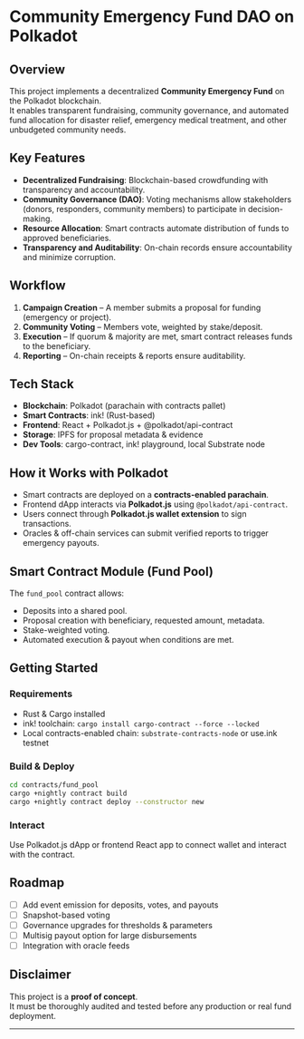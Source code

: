 # Community Emergency Fund DAO on Polkadot

## Overview

This project implements a decentralized **Community Emergency Fund** on the Polkadot blockchain.  
It enables transparent fundraising, community governance, and automated fund allocation for disaster relief, emergency medical treatment, and other unbudgeted community needs.

## Key Features

- **Decentralized Fundraising**: Blockchain-based crowdfunding with transparency and accountability.
- **Community Governance (DAO)**: Voting mechanisms allow stakeholders (donors, responders, community members) to participate in decision-making.
- **Resource Allocation**: Smart contracts automate distribution of funds to approved beneficiaries.
- **Transparency and Auditability**: On-chain records ensure accountability and minimize corruption.

## Workflow

1. **Campaign Creation** – A member submits a proposal for funding (emergency or project).
2. **Community Voting** – Members vote, weighted by stake/deposit.
3. **Execution** – If quorum & majority are met, smart contract releases funds to the beneficiary.
4. **Reporting** – On-chain receipts & reports ensure auditability.

## Tech Stack

- **Blockchain**: Polkadot (parachain with contracts pallet)
- **Smart Contracts**: ink! (Rust-based)
- **Frontend**: React + Polkadot.js + @polkadot/api-contract
- **Storage**: IPFS for proposal metadata & evidence
- **Dev Tools**: cargo-contract, ink! playground, local Substrate node

## How it Works with Polkadot

- Smart contracts are deployed on a **contracts-enabled parachain**.
- Frontend dApp interacts via **Polkadot.js** using `@polkadot/api-contract`.
- Users connect through **Polkadot.js wallet extension** to sign transactions.
- Oracles & off-chain services can submit verified reports to trigger emergency payouts.

## Smart Contract Module (Fund Pool)

The `fund_pool` contract allows:

- Deposits into a shared pool.
- Proposal creation with beneficiary, requested amount, metadata.
- Stake-weighted voting.
- Automated execution & payout when conditions are met.

## Getting Started

### Requirements

- Rust & Cargo installed
- ink! toolchain: `cargo install cargo-contract --force --locked`
- Local contracts-enabled chain: `substrate-contracts-node` or use.ink testnet

### Build & Deploy

```bash
cd contracts/fund_pool
cargo +nightly contract build
cargo +nightly contract deploy --constructor new
```

### Interact

Use Polkadot.js dApp or frontend React app to connect wallet and interact with the contract.

## Roadmap

- [ ] Add event emission for deposits, votes, and payouts
- [ ] Snapshot-based voting
- [ ] Governance upgrades for thresholds & parameters
- [ ] Multisig payout option for large disbursements
- [ ] Integration with oracle feeds

## Disclaimer

This project is a **proof of concept**.  
It must be thoroughly audited and tested before any production or real fund deployment.

---
